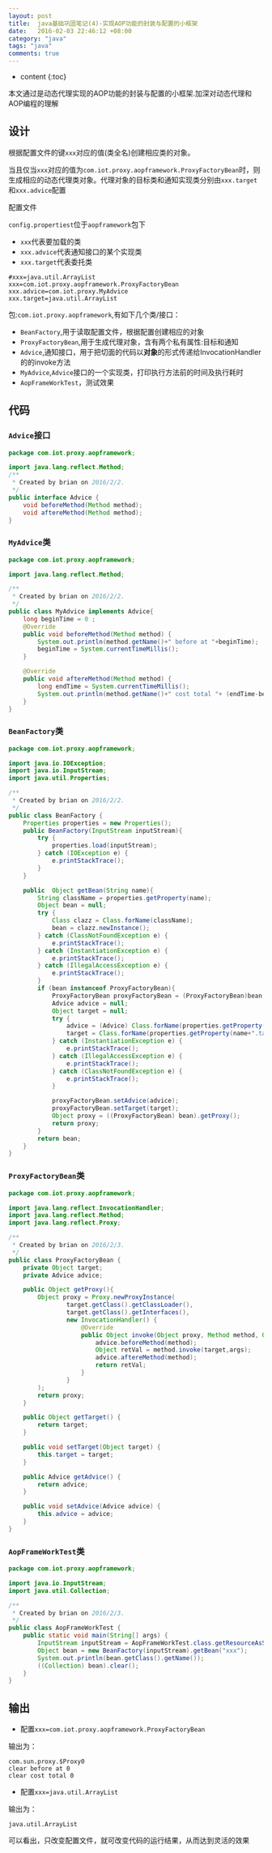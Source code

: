 ```yaml
---
layout: post
title:  java基础巩固笔记(4)-实现AOP功能的封装与配置的小框架
date:   2016-02-03 22:46:12 +08:00
category: "java"
tags: "java"
comments: true
---
```


* content
{:toc}



本文通过是动态代理实现的AOP功能的封装与配置的小框架.加深对动态代理和AOP编程的理解

## 设计

根据配置文件的键`xxx`对应的值(类全名)创建相应类的对象。

当且仅当`xxx`对应的值为`com.iot.proxy.aopframework.ProxyFactoryBean`时，则生成相应的动态代理类对象。代理对象的目标类和通知实现类分别由`xxx.target`和`xxx.advice`配置

配置文件

`config.propertiest`位于`aopframework`包下

- `xxx`代表要加载的类
- `xxx.advice`代表通知接口的某个实现类
- `xxx.target`代表委托类

~~~
#xxx=java.util.ArrayList
xxx=com.iot.proxy.aopframework.ProxyFactoryBean
xxx.advice=com.iot.proxy.MyAdvice
xxx.target=java.util.ArrayList
~~~

包:`com.iot.proxy.aopframework`,有如下几个类/接口：

- `BeanFactory`,用于读取配置文件，根据配置创建相应的对象
- `ProxyFactoryBean`,用于生成代理对象，含有两个私有属性:目标和通知
- `Advice`,通知接口，用于把切面的代码以**对象**的形式传递给InvocationHandler的的invoke方法
- `MyAdvice`,`Advice`接口的一个实现类，打印执行方法前的时间及执行耗时
- `AopFrameWorkTest`，测试效果





## 代码

### `Advice`接口

~~~java
package com.iot.proxy.aopframework;

import java.lang.reflect.Method;
/**
 * Created by brian on 2016/2/2.
 */
public interface Advice {
    void beforeMethod(Method method);
    void aftereMethod(Method method);
}
~~~

### `MyAdvice`类

~~~java
package com.iot.proxy.aopframework;

import java.lang.reflect.Method;

/**
 * Created by brian on 2016/2/2.
 */
public class MyAdvice implements Advice{
    long beginTime = 0 ;
    @Override
    public void beforeMethod(Method method) {
        System.out.println(method.getName()+" before at "+beginTime);
        beginTime = System.currentTimeMillis();
    }

    @Override
    public void aftereMethod(Method method) {
        long endTime = System.currentTimeMillis();
        System.out.println(method.getName()+" cost total "+ (endTime-beginTime));
    }
}
~~~


### `BeanFactory`类

~~~java
package com.iot.proxy.aopframework;

import java.io.IOException;
import java.io.InputStream;
import java.util.Properties;

/**
 * Created by brian on 2016/2/2.
 */
public class BeanFactory {
    Properties properties = new Properties();
    public BeanFactory(InputStream inputStream){
        try {
            properties.load(inputStream);
        } catch (IOException e) {
            e.printStackTrace();
        }
    }

    public  Object getBean(String name){
        String className = properties.getProperty(name);
        Object bean = null;
        try {
            Class clazz = Class.forName(className);
            bean = clazz.newInstance();
        } catch (ClassNotFoundException e) {
            e.printStackTrace();
        } catch (InstantiationException e) {
            e.printStackTrace();
        } catch (IllegalAccessException e) {
            e.printStackTrace();
        }
        if (bean instanceof ProxyFactoryBean){
            ProxyFactoryBean proxyFactoryBean = (ProxyFactoryBean)bean;
            Advice advice = null;
            Object target = null;
            try {
                advice = (Advice) Class.forName(properties.getProperty(name+".advice")).newInstance();
                target = Class.forName(properties.getProperty(name+".target")).newInstance();
            } catch (InstantiationException e) {
                e.printStackTrace();
            } catch (IllegalAccessException e) {
                e.printStackTrace();
            } catch (ClassNotFoundException e) {
                e.printStackTrace();
            }

            proxyFactoryBean.setAdvice(advice);
            proxyFactoryBean.setTarget(target);
            Object proxy = ((ProxyFactoryBean) bean).getProxy();
            return proxy;
        }
        return bean;
    }
}
~~~

### `ProxyFactoryBean`类

~~~java
package com.iot.proxy.aopframework;

import java.lang.reflect.InvocationHandler;
import java.lang.reflect.Method;
import java.lang.reflect.Proxy;

/**
 * Created by brian on 2016/2/3.
 */
public class ProxyFactoryBean {
    private Object target;
    private Advice advice;

    public Object getProxy(){
        Object proxy = Proxy.newProxyInstance(
                target.getClass().getClassLoader(),
                target.getClass().getInterfaces(),
                new InvocationHandler() {
                    @Override
                    public Object invoke(Object proxy, Method method, Object[] args) throws Throwable {
                        advice.beforeMethod(method);
                        Object retVal = method.invoke(target,args);
                        advice.aftereMethod(method);
                        return retVal;
                    }
                }
        );
        return proxy;
    }

    public Object getTarget() {
        return target;
    }

    public void setTarget(Object target) {
        this.target = target;
    }

    public Advice getAdvice() {
        return advice;
    }

    public void setAdvice(Advice advice) {
        this.advice = advice;
    }
}
~~~


### `AopFrameWorkTest`类

~~~java
package com.iot.proxy.aopframework;

import java.io.InputStream;
import java.util.Collection;

/**
 * Created by brian on 2016/2/3.
 */
public class AopFrameWorkTest {
    public static void main(String[] args) {
        InputStream inputStream = AopFrameWorkTest.class.getResourceAsStream("config.properties");
        Object bean = new BeanFactory(inputStream).getBean("xxx");
        System.out.println(bean.getClass().getName());
        ((Collection) bean).clear();
    }
}
~~~

## 输出

- 配置`xxx=com.iot.proxy.aopframework.ProxyFactoryBean`

输出为：

~~~
com.sun.proxy.$Proxy0
clear before at 0
clear cost total 0
~~~

- 配置`xxx=java.util.ArrayList`

输出为：

~~~
java.util.ArrayList
~~~


可以看出，只改变配置文件，就可改变代码的运行结果，从而达到灵活的效果


